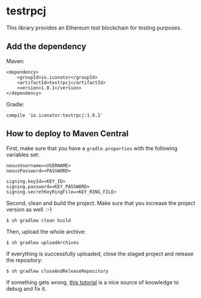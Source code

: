 # testrpcj

This library provides an Ethereum test blockchain for testing purposes.

## Add the dependency

Maven:

```
<dependency>
    <groupId>io.iconator</groupId>
    <artifactId>testrpcj</artifactId>
    <version>1.0.1</version>
</dependency>
```

Gradle:

```
compile 'io.iconator:testrpcj:1.0.1'
```

## How to deploy to Maven Central

First, make sure that you have a `gradle.properties` with the following variables set:

```
nexusUsername=<USERNAME>
nexusPassword=<PASSWORD>

signing.keyId=<KEY_ID>
signing.password=<KEY_PASSWORD>
signing.secretKeyRingFile=<KEY_RING_FILE>
```

Second, clean and build the project. Make sure that you increase the project version as well. :-)

```
$ sh gradlew clean build
```

Then, upload the whole archive:

```
$ sh gradlew uploadArchives
```

If everything is successfully uploaded, close the staged project and release the repository:

```
$ sh gradlew closeAndReleaseRepository
```

If something gets wrong, [this tutorial](http://www.albertgao.xyz/2018/01/18/how-to-publish-artifact-to-maven-central-via-gradle/)
is a nice source of knowledge to debug and fix it.